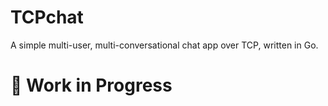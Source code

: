 # TCPchat

A simple multi-user, multi-conversational chat app over TCP, written in Go.

# 🚧 Work in Progress
